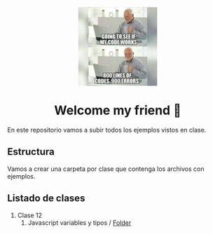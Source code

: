 <p align="center">
	<a href="https://github.com/a-bianchi/rolling-codeschool-comisionI2"  target="_blank">
	<img  align="center" width="180" height="180"  alt="meme"  src="https://raw.githubusercontent.com/a-bianchi/rolling-codeschool-comisionI2/master/img/meme.jpeg"  />
	</a>
</p>
<h1 align="center">Welcome my friend 👋</h1>
<p> 
  En este repositorio vamos a subir todos los ejemplos vistos en clase.
</p>

## Estructura

Vamos a crear una carpeta por clase que contenga los archivos con ejemplos.

## Listado de clases

1. Clase 12
   1. Javascript variables y tipos / [Folder](https://github.com/a-bianchi/rolling-codeschool-comisionI2/tree/master/lessons/12)
